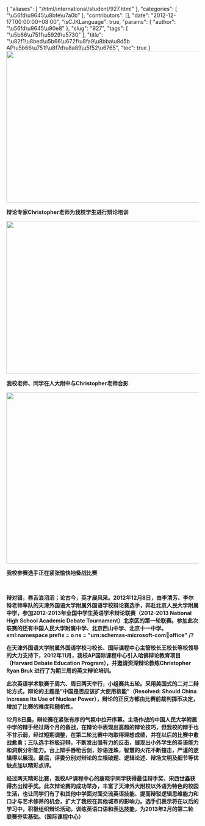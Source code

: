 {
    "aliases": [
        "/html/international/student/927.html"
    ],
    "categories": [
        "\u56fd\u9645\u8bfe\u7a0b"
    ],
    "contributors": [],
    "date": "2012-12-17T00:00:00+08:00",
    "isCJKLanguage": true,
    "params": {
        "author": "\u56fd\u9645\u90e8"
    },
    "slug": "927",
    "tags": [
        "\u5b66\u751f\u5929\u5730"
    ],
    "title": "\u82f1\u8bed\u5b66\u672f\u8fa9\u8bba\u8d5b  AP\u5b66\u751f\u8f7d\u8a89\u5f52\u6765",
    "toc": true
}
**<img
    src="https://cdn.tfls.online/mirror/full/5034a02e76efdfa8c9996a7b5b1891a3756ae5ea.jpg"
    style="display:block;margin-left:auto;margin-right:auto;"
    decoding="async"
    fetchpriority="auto"
    loading="lazy"
    height="397"
    width="600"
/>**

**辩论专家Christopher老师为我校学生进行辩论培训**

**<img
    src="https://cdn.tfls.online/mirror/full/a19ea843747adb231a185c1aade31c703d54ac17.jpg"
    style="display:block;margin-left:auto;margin-right:auto;"
    decoding="async"
    fetchpriority="auto"
    loading="lazy"
    height="400"
    width="600"
/>**

**我校老师、同学在人大附中与Christopher老师合影**

**<img
    src="https://cdn.tfls.online/mirror/full/a1d101f15e021b5a5cb327138fb5fc392d25fbb4.jpg"
    style="display:block;margin-left:auto;margin-right:auto;"
    decoding="async"
    fetchpriority="auto"
    loading="lazy"
    height="448"
    width="600"
/>**

**我校参赛选手正在紧张愉快地备战比赛**

 

**辩对错，唇舌浪滔滔；论古今，英才展风采。2012年12月8日，由李清芳、李尔特老师率队的天津外国语大学附属外国语学校辩论赛选手，奔赴北京人民大学附属中学，参加2012-2013年全国中学生英语学术辩论联赛（2012-2013 National High School Academic Debate Tournament）北京区的第一轮联赛。参加此次联赛的还有中国人民大学附属中学、北京西山中学、北京十一中学。xml:namespace prefix = o ns = "urn:schemas-microsoft-com:office:office" /?**

**在天津外国语大学附属外国语学校刁校长、国际课程中心主管校长王校长等校领导的大力支持下，2012年11月，我校AP国际课程中心引入哈佛辩论教育项目（Harvard Debate Education Program），并邀请资深辩论教练Christopher Ryan Bruk 进行了为期三周的英文辩论培训。**

**此次英语学术联赛于周六、周日两天举行，小组赛共五轮。采用美国式的二对二辩论方式，辩论的主题是“中国是否应该扩大使用核能”（Resolved: Should China Increase Its Use of Nuclear Power），辩论的正反方都由比赛前裁判掷币决定，增加了比赛的难度和随机性。**

**12月8日晨，辩论赛在紧张有序的气氛中拉开序幕。主场作战的中国人民大学附属中学的辩手经过两个月的备战，在辩论中表现出高超的辩论技巧，但我校的辩手也不甘示弱，经过短期调整，在第二轮比赛中均取得理想成绩，并在以后的比赛中愈战愈勇；三队选手积极迎辩，不断发出强有力的反击，展现出小外学生的英语能力和洞察分析能力。台上辩手唇枪舌剑，妙语连珠，智慧的火花不断撞击，严谨的逻辑得以展现。最后，评委分别对辩论的立根破题、逻辑论述、辩场文明及细节等优缺点加以精彩点评。**

**经过两天精彩比赛，我校AP课程中心的康晓宇同学获得最佳辩手奖、宋西世鑫获得杰出辩手奖。此次辩论赛的成功举办，丰富了天津外大附校以外语为特色的校园生活，也让同学们有了和其他中学面对面交流英语技能、提高辩驳逻辑思维能力和口才与艺术修养的机会，扩大了我校在其他城市的影响力。选手们表示将在以后的学习中，积极组织辩论活动，训练英语口语和表达技能，为2013年2月的第二轮联赛夯实基础。（国际课程中心）**

